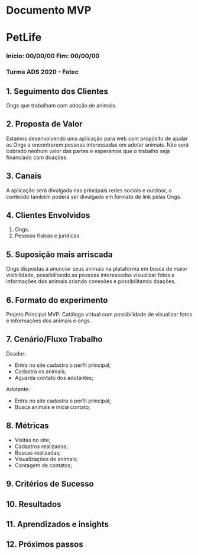 # Documento MVP
# PetLife
### Início: 00/00/00 Fim: 00/00/00
### Turma ADS 2020 - Fatec

## 1. Seguimento dos Clientes
Ongs que trabalham com adoção de animais.

## 2. Proposta de Valor
Estamos desenvolvendo uma aplicação para web com propósito de ajudar as Ongs a encontrarem pessoas interessadas em adotar animais. Não será cobrado nenhum valor das partes e esperamos que o trabalho seja financiado com doações.

## 3. Canais
A aplicação será divulgada nas principais redes sociais e outdoor, o conteúdo também poderá ser divulgado em formato de link pelas Ongs.

## 4. Clientes Envolvidos
1. Ongs.
2. Pessoas físicas e jurídicas.

## 5. Suposição mais arriscada
Ongs dispostas a anunciar seus animais na plataforma em busca de maior visibilidade, possibilitando as pessoas interessadas visualizar fotos e informações dos animais criando conexões e possibilitando doações.

## 6. Formato do experimento
Projeto Principal MVP: Catálogo virtual com possibilidade de visualizar fotos e informações dos animais e ongs.

## 7. Cenário/Fluxo Trabalho
Doador: </br>
* Entra no site cadastra o perfil principal; </br>
* Cadastra os animais; </br>
* Aguarda contato dos adotantes; </br>

Adotante: </br>
* Entra no site cadastra o perfil principal; </br>
* Busca animais e inicia contato; </br>
## 8. Métricas
* Visitas no site; </br>
* Cadastros realizados; </br>
* Buscas realizadas; </br>
* Visualizações de animais; </br>
* Contagem de contatos; </br>

## 9. Critérios de Sucesso

## 10. Resultados

## 11. Aprendizados e insights

## 12. Próximos passos